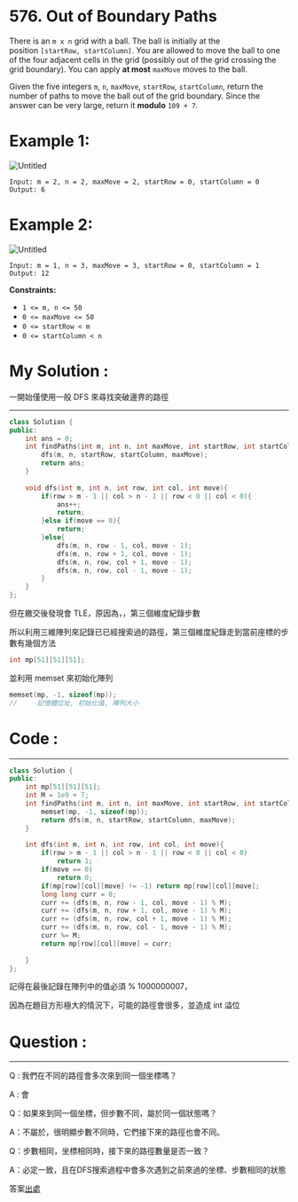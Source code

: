 # 576. Out of Boundary Paths

There is an `m x n` grid with a ball. The ball is initially at the position `[startRow, startColumn]`. You are allowed to move the ball to one of the four adjacent cells in the grid (possibly out of the grid crossing the grid boundary). You can apply **at most** `maxMove` moves to the ball.

Given the five integers `m`, `n`, `maxMove`, `startRow`, `startColumn`, return the number of paths to move the ball out of the grid boundary. Since the answer can be very large, return it **modulo** `109 + 7`.

# **Example 1:**

![Untitled](576%20Out%20of%20Boundary%20Paths%20329b0878d5b14b5a91be4e2e38951ff6/Untitled.png)

```
Input: m = 2, n = 2, maxMove = 2, startRow = 0, startColumn = 0
Output: 6
```

# **Example 2:**

![Untitled](576%20Out%20of%20Boundary%20Paths%20329b0878d5b14b5a91be4e2e38951ff6/Untitled%201.png)

```
Input: m = 1, n = 3, maxMove = 3, startRow = 0, startColumn = 1
Output: 12
```

**Constraints:**

- `1 <= m, n <= 50`
- `0 <= maxMove <= 50`
- `0 <= startRow < m`
- `0 <= startColumn < n`

# My Solution :

一開始僅使用一般 DFS 來尋找突破邊界的路徑 

---

```cpp
class Solution {
public:
    int ans = 0;
    int findPaths(int m, int n, int maxMove, int startRow, int startColumn) {
        dfs(m, n, startRow, startColumn, maxMove);
        return ans;
    }
    
    void dfs(int m, int n, int row, int col, int move){
        if(row > m - 1 || col > n - 1 || row < 0 || col < 0){
            ans++;
            return;
        }else if(move == 0){
            return;
        }else{
            dfs(m, n, row - 1, col, move - 1);
            dfs(m, n, row + 1, col, move - 1);
            dfs(m, n, row, col + 1, move - 1);
            dfs(m, n, row, col - 1, move - 1);
        }
    }
};
```

但在繳交後發現會 TLE，原因為，，第三個維度紀錄步數

所以利用三維陣列來記錄已已經搜索過的路徑，第三個維度紀錄走到當前座標的步數有幾個方法

```cpp
int mp[51][51][51];
```

並利用 memset 來初始化陣列

```cpp
memset(mp, -1, sizeof(mp));
//     記憶體位址, 初始化值, 陣列大小
```

# Code :

---

```cpp
class Solution {
public:
    int mp[51][51][51];
    int M = 1e9 + 7;
    int findPaths(int m, int n, int maxMove, int startRow, int startColumn) {
        memset(mp, -1, sizeof(mp));
        return dfs(m, n, startRow, startColumn, maxMove);
    }
    
    int dfs(int m, int n, int row, int col, int move){
        if(row > m - 1 || col > n - 1 || row < 0 || col < 0)
            return 1;
        if(move == 0)
            return 0;
        if(mp[row][col][move] != -1) return mp[row][col][move];
        long long curr = 0;
        curr += (dfs(m, n, row - 1, col, move - 1) % M);
        curr += (dfs(m, n, row + 1, col, move - 1) % M);
        curr += (dfs(m, n, row, col + 1, move - 1) % M);
        curr += (dfs(m, n, row, col - 1, move - 1) % M);
        curr %= M;
        return mp[row][col][move] = curr;
        
    }
};
```

記得在最後記錄在陣列中的值必須 % 1000000007，

因為在題目方形極大的情況下，可能的路徑會很多，並造成 int 溢位

# Question :

---

Q : 我們在不同的路徑會多次來到同一個坐標嗎？

A : 會

Q：如果來到同一個坐標，但步數不同，屬於同一個狀態嗎？

A：不屬於，很明顯步數不同時，它們接下來的路徑也會不同。

Q：步數相同，坐標相同時，接下來的路徑數量是否一致？

A：必定一致，且在DFS搜索過程中會多次遇到之前來過的坐標、步數相同的狀態

答案[出處](https://leetcode.cn/problems/out-of-boundary-paths/solution/576-chu-jie-de-lu-jing-shu-ji-yi-hua-sou-7sg4/)